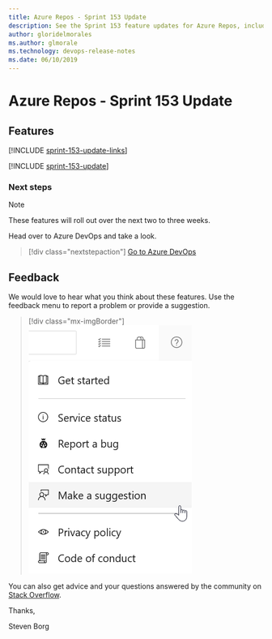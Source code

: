 ```yaml
---
title: Azure Repos - Sprint 153 Update
description: See the Sprint 153 feature updates for Azure Repos, including next steps.
author: gloridelmorales
ms.author: glmorale
ms.technology: devops-release-notes
ms.date: 06/10/2019
---
```


# Azure Repos - Sprint 153 Update

## Features

[!INCLUDE [sprint-153-update-links](../includes/repos/sprint-153-update-links.md)]

[!INCLUDE [sprint-153-update](../includes/repos/sprint-153-update.md)]

### Next steps

> [!NOTE]
> These features will roll out over the next two to three weeks.

Head over to Azure DevOps and take a look.

> [!div class="nextstepaction"]
> [Go to Azure DevOps](https://go.microsoft.com/fwlink/?LinkId=307137&campaign=o~msft~docs~product-vsts~release-notes)

## Feedback

We would love to hear what you think about these features. Use the feedback menu to report a problem or provide a suggestion.

> [!div class="mx-imgBorder"]
> ![Make a suggestion](../../media/make-a-suggestion.png)

You can also get advice and your questions answered by the community on [Stack Overflow](https://stackoverflow.com/questions/tagged/azure-devops).

Thanks,

Steven Borg

